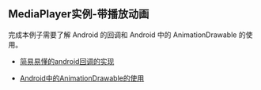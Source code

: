 ## MediaPlayer实例-带播放动画

完成本例子需要了解 Android 的回调和 Android 中的 AnimationDrawable 的使用。

* [简易易懂的android回调的实现](/function/Callback/androidde_hui_diao_ji_zhi.md)

* [Android中的AnimationDrawable的使用](/UI/Animation/Android中的AnimationDrawable的使用.md) 

